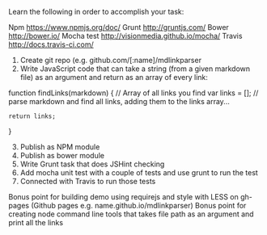 Learn the following in order to accomplish your task:


Npm https://www.npmjs.org/doc/
Grunt http://gruntjs.com/
Bower http://bower.io/
Mocha test http://visionmedia.github.io/mocha/
Travis http://docs.travis-ci.com/


1. Create git repo (e.g. github.com/[:name]/mdlinkparser
2. Write JavaScript code that can take a string (from a given markdown file) as an argument and return as an array of every link:


function findLinks(markdown) {
    // Array of all links you find
    var links = [];
    // parse markdown and find all links, adding them to the links array...
    
    return links;
}


3. Publish as NPM module
4. Publish as bower module
5. Write Grunt task that does JSHint checking
6. Add mocha unit test with a couple of tests and use grunt to run the test
7. Connected with Travis to run those tests


Bonus point for building demo using requirejs and style with LESS on gh-pages (Github pages e.g. name.github.io/mdlinkparser)
Bonus point for creating node command line tools that takes file path as an argument and print all the links
